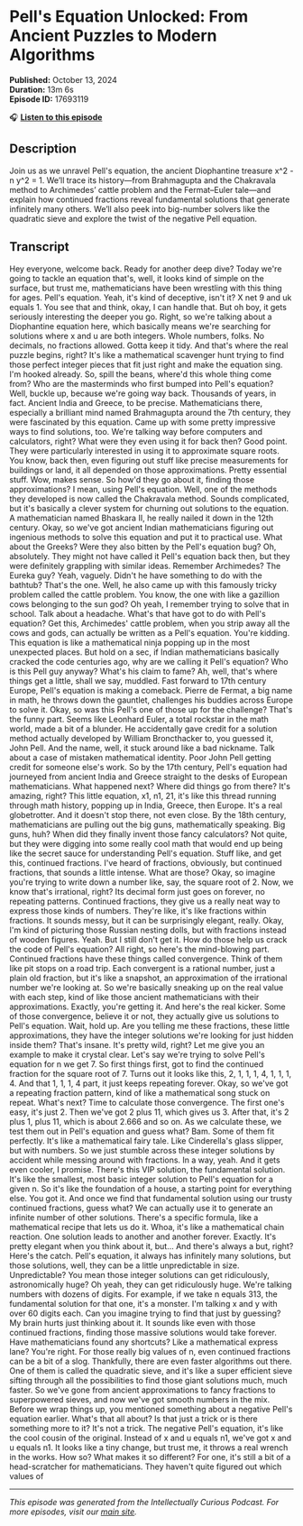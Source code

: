 # Pell's Equation Unlocked: From Ancient Puzzles to Modern Algorithms

**Published:** October 13, 2024  
**Duration:** 13m 6s  
**Episode ID:** 17693119

🎧 **[Listen to this episode](https://intellectuallycurious.buzzsprout.com/2529712/episodes/17693119-pell's-equation-unlocked-from-ancient-puzzles-to-modern-algorithms)**

## Description

Join us as we unravel Pell's equation, the ancient Diophantine treasure x^2 - n y^2 = 1. We’ll trace its history—from Brahmagupta and the Chakravala method to Archimedes’ cattle problem and the Fermat–Euler tale—and explain how continued fractions reveal fundamental solutions that generate infinitely many others. We’ll also peek into big-number solvers like the quadratic sieve and explore the twist of the negative Pell equation.

## Transcript

Hey everyone, welcome back. Ready for another deep dive? Today we're going to tackle an equation that's, well, it looks kind of simple on the surface, but trust me, mathematicians have been wrestling with this thing for ages. Pell's equation. Yeah, it's kind of deceptive, isn't it? X net 9 and uk equals 1. You see that and think, okay, I can handle that. But oh boy, it gets seriously interesting the deeper you go. Right, so we're talking about a Diophantine equation here, which basically means we're searching for solutions where x and u are both integers. Whole numbers, folks. No decimals, no fractions allowed. Gotta keep it tidy. And that's where the real puzzle begins, right? It's like a mathematical scavenger hunt trying to find those perfect integer pieces that fit just right and make the equation sing. I'm hooked already. So, spill the beans, where'd this whole thing come from? Who are the masterminds who first bumped into Pell's equation? Well, buckle up, because we're going way back. Thousands of years, in fact. Ancient India and Greece, to be precise. Mathematicians there, especially a brilliant mind named Brahmagupta around the 7th century, they were fascinated by this equation. Came up with some pretty impressive ways to find solutions, too. We're talking way before computers and calculators, right? What were they even using it for back then? Good point. They were particularly interested in using it to approximate square roots. You know, back then, even figuring out stuff like precise measurements for buildings or land, it all depended on those approximations. Pretty essential stuff. Wow, makes sense. So how'd they go about it, finding those approximations? I mean, using Pell's equation. Well, one of the methods they developed is now called the Chakravala method. Sounds complicated, but it's basically a clever system for churning out solutions to the equation. A mathematician named Bhaskara II, he really nailed it down in the 12th century. Okay, so we've got ancient Indian mathematicians figuring out ingenious methods to solve this equation and put it to practical use. What about the Greeks? Were they also bitten by the Pell's equation bug? Oh, absolutely. They might not have called it Pell's equation back then, but they were definitely grappling with similar ideas. Remember Archimedes? The Eureka guy? Yeah, vaguely. Didn't he have something to do with the bathtub? That's the one. Well, he also came up with this famously tricky problem called the cattle problem. You know, the one with like a gazillion cows belonging to the sun god? Oh yeah, I remember trying to solve that in school. Talk about a headache. What's that have got to do with Pell's equation? Get this, Archimedes' cattle problem, when you strip away all the cows and gods, can actually be written as a Pell's equation. You're kidding. This equation is like a mathematical ninja popping up in the most unexpected places. But hold on a sec, if Indian mathematicians basically cracked the code centuries ago, why are we calling it Pell's equation? Who is this Pell guy anyway? What's his claim to fame? Ah, well, that's where things get a little, shall we say, muddled. Fast forward to 17th century Europe, Pell's equation is making a comeback. Pierre de Fermat, a big name in math, he throws down the gauntlet, challenges his buddies across Europe to solve it. Okay, so was this Pell's one of those up for the challenge? That's the funny part. Seems like Leonhard Euler, a total rockstar in the math world, made a bit of a blunder. He accidentally gave credit for a solution method actually developed by William Broncthacker to, you guessed it, John Pell. And the name, well, it stuck around like a bad nickname. Talk about a case of mistaken mathematical identity. Poor John Pell getting credit for someone else's work. So by the 17th century, Pell's equation had journeyed from ancient India and Greece straight to the desks of European mathematicians. What happened next? Where did things go from there? It's amazing, right? This little equation, x1, n1, 21, it's like this thread running through math history, popping up in India, Greece, then Europe. It's a real globetrotter. And it doesn't stop there, not even close. By the 18th century, mathematicians are pulling out the big guns, mathematically speaking. Big guns, huh? When did they finally invent those fancy calculators? Not quite, but they were digging into some really cool math that would end up being like the secret sauce for understanding Pell's equation. Stuff like, and get this, continued fractions. I've heard of fractions, obviously, but continued fractions, that sounds a little intense. What are those? Okay, so imagine you're trying to write down a number like, say, the square root of 2. Now, we know that's irrational, right? Its decimal form just goes on forever, no repeating patterns. Continued fractions, they give us a really neat way to express those kinds of numbers. They're like, it's like fractions within fractions. It sounds messy, but it can be surprisingly elegant, really. Okay, I'm kind of picturing those Russian nesting dolls, but with fractions instead of wooden figures. Yeah. But I still don't get it. How do those help us crack the code of Pell's equation? All right, so here's the mind-blowing part. Continued fractions have these things called convergence. Think of them like pit stops on a road trip. Each convergent is a rational number, just a plain old fraction, but it's like a snapshot, an approximation of the irrational number we're looking at. So we're basically sneaking up on the real value with each step, kind of like those ancient mathematicians with their approximations. Exactly, you're getting it. And here's the real kicker. Some of those convergence, believe it or not, they actually give us solutions to Pell's equation. Wait, hold up. Are you telling me these fractions, these little approximations, they have the integer solutions we're looking for just hidden inside them? That's insane. It's pretty wild, right? Let me give you an example to make it crystal clear. Let's say we're trying to solve Pell's equation for n we get 7. So first things first, got to find the continued fraction for the square root of 7. Turns out it looks like this, 2, 1, 1, 1, 4, 1, 1, 1, 4. And that 1, 1, 1, 4 part, it just keeps repeating forever. Okay, so we've got a repeating fraction pattern, kind of like a mathematical song stuck on repeat. What's next? Time to calculate those convergence. The first one's easy, it's just 2. Then we've got 2 plus 11, which gives us 3. After that, it's 2 plus 1, plus 11, which is about 2.666 and so on. As we calculate these, we test them out in Pell's equation and guess what? Bam. Some of them fit perfectly. It's like a mathematical fairy tale. Like Cinderella's glass slipper, but with numbers. So we just stumble across these integer solutions by accident while messing around with fractions. In a way, yeah. And it gets even cooler, I promise. There's this VIP solution, the fundamental solution. It's like the smallest, most basic integer solution to Pell's equation for a given n. So it's like the foundation of a house, a starting point for everything else. You got it. And once we find that fundamental solution using our trusty continued fractions, guess what? We can actually use it to generate an infinite number of other solutions. There's a specific formula, like a mathematical recipe that lets us do it. Whoa, it's like a mathematical chain reaction. One solution leads to another and another forever. Exactly. It's pretty elegant when you think about it, but... And there's always a but, right? Here's the catch. Pell's equation, it always has infinitely many solutions, but those solutions, well, they can be a little unpredictable in size. Unpredictable? You mean those integer solutions can get ridiculously, astronomically huge? Oh yeah, they can get ridiculously huge. We're talking numbers with dozens of digits. For example, if we take n equals 313, the fundamental solution for that one, it's a monster. I'm talking x and y with over 60 digits each. Can you imagine trying to find that just by guessing? My brain hurts just thinking about it. It sounds like even with those continued fractions, finding those massive solutions would take forever. Have mathematicians found any shortcuts? Like a mathematical express lane? You're right. For those really big values of n, even continued fractions can be a bit of a slog. Thankfully, there are even faster algorithms out there. One of them is called the quadratic sieve, and it's like a super efficient sieve sifting through all the possibilities to find those giant solutions much, much faster. So we've gone from ancient approximations to fancy fractions to superpowered sieves, and now we've got smooth numbers in the mix. Before we wrap things up, you mentioned something about a negative Pell's equation earlier. What's that all about? Is that just a trick or is there something more to it? It's not a trick. The negative Pell's equation, it's like the cool cousin of the original. Instead of x and u equals n1, we've got x and u equals n1. It looks like a tiny change, but trust me, it throws a real wrench in the works. How so? What makes it so different? For one, it's still a bit of a head-scratcher for mathematicians. They haven't quite figured out which values of

---
*This episode was generated from the Intellectually Curious Podcast. For more episodes, visit our [main site](https://intellectuallycurious.buzzsprout.com).*
